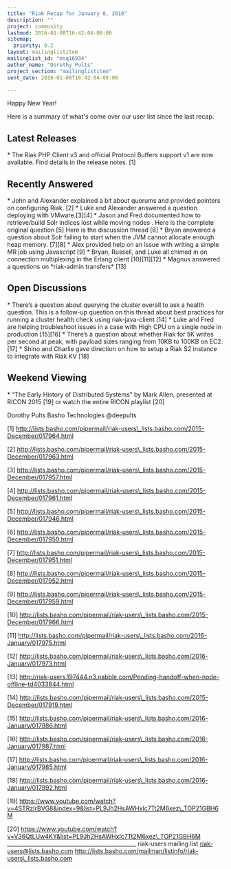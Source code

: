 ```yaml
---
title: "Riak Recap for January 8, 2016"
description: ""
project: community
lastmod: 2016-01-08T16:42:04-08:00
sitemap:
  priority: 0.2
layout: mailinglistitem
mailinglist_id: "msg16934"
author_name: "Dorothy Pults"
project_section: "mailinglistitem"
sent_date: 2016-01-08T16:42:04-08:00

---
```



Happy New Year!

Here is a summary of what's come over our user list since the last recap.


## Latest Releases

\* The Riak PHP Client v3 and official Protocol Buffers support v1 are now
available. Find details in the release notes. [1]

## Recently Answered

\* John and Alexander explained a bit about quorums and provided pointers on
configuring Riak. [2]
\* Luke and Alexander answered a question deploying with VMware.[3][4]
\* Jason and Fred documented how to retrieve/build Solr indices lost while
moving nodes . Here is the complete original question [5] Here is the
discussion thread [6]
\* Bryan answered a question about Solr failing to start when the JVM cannot
allocate enough heap memory. [7][8]
\* Alex provided help on an issue with writing a simple MR job using
Javascript [9]
\* Bryan, Russell, and Luke all chimed in on connection multiplexing in the
Erlang client [10][11][12]
\* Magnus answered a questions on \*riak-admin transfers\* [13]

## Open Discussions

\* There’s a question about querying the cluster overall to ask a health
question. This is a follow-up question on this thread about best practices
for running a cluster health check using riak-java-client [14]
\* Luke and Fred are helping troubleshoot issues in a case with High CPU on
a single node in production [15][16]
\* There’s a question about whether Riak for 5K writes per second at peak,
with payload sizes
ranging from 10KB to 100KB on EC2. [17]
\* Shino and Charlie gave direction on how to setup a Riak S2 instance to
integrate with Riak KV [18]

## Weekend Viewing

\* “The Early History of Distributed Systems” by Mark Allen, presented at
RICON 2015 [19]
or watch the entire RICON playlist [20]

Dorothy Pults
Basho Technologies
@deepults

[1]
http://lists.basho.com/pipermail/riak-users\_lists.basho.com/2015-December/017964.html

[2]
http://lists.basho.com/pipermail/riak-users\_lists.basho.com/2015-December/017963.html

[3]
http://lists.basho.com/pipermail/riak-users\_lists.basho.com/2015-December/017957.html

[4]
http://lists.basho.com/pipermail/riak-users\_lists.basho.com/2015-December/017961.html

[5]
http://lists.basho.com/pipermail/riak-users\_lists.basho.com/2015-December/017946.html

[6]
http://lists.basho.com/pipermail/riak-users\_lists.basho.com/2015-December/017950.html

[7]
http://lists.basho.com/pipermail/riak-users\_lists.basho.com/2015-December/017951.html

[8]
http://lists.basho.com/pipermail/riak-users\_lists.basho.com/2015-December/017952.html

[9]
http://lists.basho.com/pipermail/riak-users\_lists.basho.com/2015-December/017959.html

[10]
http://lists.basho.com/pipermail/riak-users\_lists.basho.com/2015-December/017966.html

[11]
http://lists.basho.com/pipermail/riak-users\_lists.basho.com/2016-January/017975.html

[12]
http://lists.basho.com/pipermail/riak-users\_lists.basho.com/2016-January/017973.html

[13]
http://riak-users.197444.n3.nabble.com/Pending-handoff-when-node-offline-td4033844.html

[14]
http://lists.basho.com/pipermail/riak-users\_lists.basho.com/2015-December/017919.html

[15]
http://lists.basho.com/pipermail/riak-users\_lists.basho.com/2016-January/017986.html

[16]
http://lists.basho.com/pipermail/riak-users\_lists.basho.com/2016-January/017987.html

[17]
http://lists.basho.com/pipermail/riak-users\_lists.basho.com/2016-January/017985.html

[18]
http://lists.basho.com/pipermail/riak-users\_lists.basho.com/2016-January/017992.html

[19]
https://www.youtube.com/watch?v=4STRzIrBVG8&index=9&list=PL9Jh2HsAWHxIc7Tt2M6xez\_TOP21GBH6M

[20]
https://www.youtube.com/watch?v=V36QtLUw4KY&list=PL9Jh2HsAWHxIc7Tt2M6xez\_TOP21GBH6M
\_\_\_\_\_\_\_\_\_\_\_\_\_\_\_\_\_\_\_\_\_\_\_\_\_\_\_\_\_\_\_\_\_\_\_\_\_\_\_\_\_\_\_\_\_\_\_
riak-users mailing list
riak-users@lists.basho.com
http://lists.basho.com/mailman/listinfo/riak-users\_lists.basho.com

